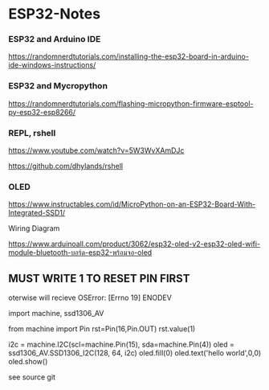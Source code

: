 # ESP32-Notes

### ESP32 and Arduino IDE

https://randomnerdtutorials.com/installing-the-esp32-board-in-arduino-ide-windows-instructions/

### ESP32 and Mycropython

https://randomnerdtutorials.com/flashing-micropython-firmware-esptool-py-esp32-esp8266/


### REPL, rshell

https://www.youtube.com/watch?v=5W3WvXAmDJc

https://github.com/dhylands/rshell


### OLED

https://www.instructables.com/id/MicroPython-on-an-ESP32-Board-With-Integrated-SSD1/

Wiring Diagram

https://www.arduinoall.com/product/3062/esp32-oled-v2-esp32-oled-wifi-module-bluetooth-บอร์ด-esp32-พร้อมจอ-oled

## MUST WRITE 1 TO RESET PIN FIRST

oterwise will recieve OSError: [Errno 19] ENODEV

import machine, ssd1306_AV

  from machine import Pin
  rst=Pin(16,Pin.OUT)
  rst.value(1)
  
  i2c = machine.I2C(scl=machine.Pin(15), sda=machine.Pin(4))
  oled = ssd1306_AV.SSD1306_I2C(128, 64, i2c)
  oled.fill(0)
  oled.text('hello world',0,0)
  oled.show()

see source git
